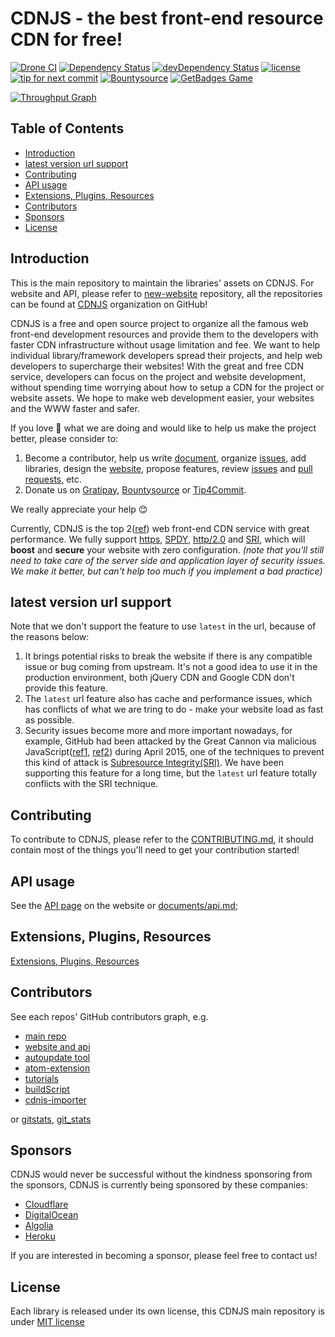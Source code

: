 # CDNJS - the best front-end resource CDN for free!

﻿[![Drone CI](https://ci.cdnjs.com/api/badges/cdnjs/cdnjs/status.svg?branch=master)](https://ci.cdnjs.com/cdnjs/cdnjs)
﻿[![Dependency Status](https://david-dm.org/cdnjs/cdnjs.svg?theme=shields.io)](https://david-dm.org/cdnjs/cdnjs) [![devDependency Status](https://david-dm.org/cdnjs/cdnjs/dev-status.svg?theme=shields.io)](https://david-dm.org/cdnjs/cdnjs#info=devDependencies)
﻿[![license](https://img.shields.io/badge/license-MIT-brightgreen.svg?style=flat)](https://github.com/cdnjs/cdnjs/blob/master/MIT-LICENSE)
﻿[![tip for next commit](https://tip4commit.com/projects/919.svg)](https://tip4commit.com/github/cdnjs/cdnjs) [![Bountysource](https://www.bountysource.com/badge/team?team_id=11914&style=bounties_posted)](https://www.bountysource.com/teams/cdnjs/bounties?utm_source=cdnjs&utm_medium=shield&utm_campaign=bounties_posted)
[![GetBadges Game](https://cdnjs-cdnjs.getbadges.io/shield/company/cdnjs-cdnjs)](https://cdnjs-cdnjs.getbadges.io/?ref=shield-game)

[![Throughput Graph](https://graphs.waffle.io/cdnjs/cdnjs/throughput.svg)](https://waffle.io/cdnjs/cdnjs/metrics/throughput)

<!-- START doctoc generated TOC please keep comment here to allow auto update -->
<!-- DON'T EDIT THIS SECTION, INSTEAD RE-RUN doctoc TO UPDATE -->
## Table of Contents

- [Introduction](#introduction)
- [latest version url support](#latest-version-url-support)
- [Contributing](#contributing)
- [API usage](#api-usage)
- [Extensions, Plugins, Resources](#extensions-plugins-resources)
- [Contributors](#contributors)
- [Sponsors](#sponsors)
- [License](#license)

<!-- END doctoc generated TOC please keep comment here to allow auto update -->

## Introduction

This is the main repository to maintain the libraries' assets on CDNJS. For website and API, please refer to [new-website](https://github.com/cdnjs/new-website) repository, all the repositories can be found at [CDNJS](https://github.com/cdnjs/) organization on GitHub!

CDNJS is a free and open source project to organize all the famous web front-end development resources and provide them to the developers with faster CDN infrastructure without usage limitation and fee. We want to help individual library/framework developers spread their projects, and help web developers to supercharge their websites! With the great and free CDN service, developers can focus on the project and website development, without spending time worrying about how to setup a CDN for the project or website assets. We hope to make web development easier, your websites and the WWW faster and safer.

If you love 💖 what we are doing and would like to help us make the project better, please consider to:

1. Become a contributor, help us write [document](https://github.com/cdnjs/cdnjs/tree/master/documents), organize [issues](https://github.com/cdnjs/cdnjs/issues), add libraries, design the [website](https://github.com/cdnjs/new-website), propose features, review [issues](https://github.com/cdnjs/cdnjs/issues) and [pull requests](https://github.com/cdnjs/cdnjs/pulls), etc.
2. Donate us on [Gratipay](https://gratipay.com/cdnjs/), [Bountysource](https://www.bountysource.com/teams/cdnjs) or [Tip4Commit](https://tip4commit.com/github/cdnjs/cdnjs).

We really appreciate your help 😊

Currently, CDNJS is the top 2([ref](https://w3techs.com/technologies/overview/content_delivery/all)) web front-end CDN service with great performance. We fully support [https](https://en.wikipedia.org/wiki/HTTPS), [SPDY](https://en.wikipedia.org/wiki/SPDY), [http/2.0](https://http2.github.io/) and [SRI](https://www.w3.org/TR/SRI/), which will **boost** and **secure** your website with zero configuration. *(note that you'll still need to take care of the server side and application layer of security issues. We make it better, but can't help too much if you implement a bad practice)*

## latest version url support

Note that we don't support the feature to use `latest` in the url, because of the reasons below:

 1. It brings potential risks to break the website if there is any compatible issue or bug coming from upstream. It's not a good idea to use it in the production environment, both jQuery CDN and Google CDN don't provide this feature.
 2. The `latest` url feature also has cache and performance issues, which has conflicts of what we are tring to do - make your website load as fast as possible.
 3. Security issues become more and more important nowadays, for example, GitHub had been attacked by the Great Cannon via malicious JavaScript([ref1](https://citizenlab.org/2015/04/chinas-great-cannon/), [ref2](https://arstechnica.com/security/2015/04/meet-great-cannon-the-man-in-the-middle-weapon-china-used-on-github/)) during April 2015, one of the techniques to prevent this kind of attack is [Subresource Integrity(SRI)](https://developer.mozilla.org/en-US/docs/Web/Security/Subresource_Integrity). We have been supporting this feature for a long time, but the `latest` url feature totally conflicts with the SRI technique.

## Contributing

To contribute to CDNJS, please refer to the [CONTRIBUTING.md](https://github.com/cdnjs/cdnjs/blob/master/CONTRIBUTING.md), it should contain most of the things you'll need to get your contribution started!

## API usage
See the [API page](https://cdnjs.com/api) on the website or [documents/api.md](documents/api.md);

## Extensions, Plugins, Resources

[Extensions, Plugins, Resources](https://github.com/cdnjs/cdnjs/wiki/Extensions%2C-Plugins%2C-Resources)

## Contributors

See each repos' GitHub contributors graph, e.g.
 - [main repo](https://github.com/cdnjs/cdnjs/graphs/contributors)
 - [website and api](https://github.com/cdnjs/new-website/graphs/contributors)
 - [autoupdate tool](https://github.com/cdnjs/autoupdate/graphs/contributors)
 - [atom-extension](https://github.com/cdnjs/atom-extension/graphs/contributors)
 - [tutorials](https://github.com/cdnjs/tutorials/graphs/contributors)
 - [buildScript](https://github.com/cdnjs/buildScript/graphs/contributors)
 - [cdnjs-importer](https://github.com/cdnjs/cdnjs-importer)

or [gitstats](https://github.com/cdnjs?utf8=✓&q=gitstats), [git_stats](https://github.com/cdnjs?utf8=✓&q=git_stats)

## Sponsors

CDNJS would never be successful without the kindness sponsoring from the sponsors, CDNJS is currently being sponsored by these companies:

 - [Cloudflare](https://www.cloudflare.com/?utm_source=cdnjs&utm_medium=link&utm_campaign=cdnjs)
 - [DigitalOcean](https://www.digitalocean.com/?utm_source=cdnjs&utm_medium=link&utm_campaign=cdnjs)
 - [Algolia](https://www.algolia.com/?utm_source=cdnjs&utm_medium=link&utm_campaign=cdnjs)
 - [Heroku](https://www.heroku.com/?utm_source=cdnjs&utm_medium=link&utm_campaign=cdnjs)

If you are interested in becoming a sponsor, please feel free to contact us!

## License
Each library is released under its own license, this CDNJS main repository is under [MIT license](LICENSE)
